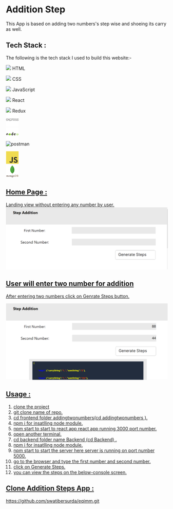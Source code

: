 # Addition Step

This App is based on adding two numbers's step wise and shoeing its carry as well.

## Tech Stack :
The following is the tech stack I used to build this website:-

<img src="https://cdn-icons-png.flaticon.com/512/226/226269.png" width=20/> HTML

<img src="https://cdn-icons-png.flaticon.com/512/732/732190.png" width=20 /> CSS

<img src="https://cdn-icons-png.flaticon.com/512/1199/1199124.png" width=20/> JavaScript

<img src="https://encrypted-tbn0.gstatic.com/images?q=tbn:ANd9GcQDBz9g9mkTQyQZxAmOQ03R4L962dqCUdztjCSl79fYkQ&s" width=20 /> React

<img src="https://uxwing.com/wp-content/themes/uxwing/download/brands-and-social-media/redux-icon.png" width=20 /> Redux<br>
<img src="https://raw.githubusercontent.com/devicons/devicon/master/icons/express/express-original-wordmark.svg" alt="express" width="40" height="40"/><br>
<img src="https://raw.githubusercontent.com/devicons/devicon/master/icons/nodejs/nodejs-original-wordmark.svg" alt="nodejs" width="40" height="40"/><br>
<img src="https://www.vectorlogo.zone/logos/getpostman/getpostman-icon.svg" alt="postman" width="40" height="40"/> </a> <a href="https://reactjs.org/" target="_blank" rel="noreferrer"><br>

<img src="https://raw.githubusercontent.com/devicons/devicon/master/icons/javascript/javascript-original.svg" alt="javascript" width="40" height="40"/> </a>
<a href="https://www.mongodb.com/" target="_blank" rel="noreferrer"> <br>
<img src="https://raw.githubusercontent.com/devicons/devicon/master/icons/mongodb/mongodb-original-wordmark.svg" alt="mongodb" width="40" height="40"/> </a> <a href="https://nodejs.org" target="_blank" rel="noreferrer">


## Home Page :

Landing view without entering any number by user.
![Home_Page](https://github.com/swatibersurda/Dish-Polling-App/blob/main/syook/src/images/eqimm4.PNG?raw=true)

## User will enter two number for addition


After entering two numbers click on Genrate Steps button.


![Home_Page_Steps_Genrated_View](https://github.com/swatibersurda/Dish-Polling-App/blob/main/syook/src/images/eqimm3.PNG?raw=true)



## Usage :
1. clone the project
2. git clone name of repo.
3. cd frontend folder addingtwonumbers(cd  addingtwonumbers ).
4. npm i for insatlling node module.
5. npm start to start to react app react app running 3000 port number.
6. open another terminal.
7. cd backend folder name Backend (cd Backend) .
8. npm i for insatlling node module.
9. npm start to start the server here server is running on port number 5000. 
10. go to the browser and type the first number and second number.
11. click on Generate Steps.
12. you can view the steps on the below-console screen.












## Clone Addition Steps App :
 https://github.com/swatibersurda/eqimm.git
